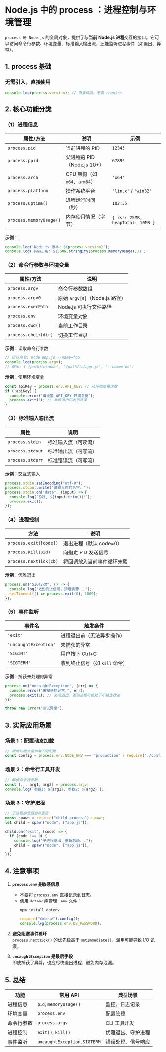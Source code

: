 # **Node.js 中的 process ：进程控制与环境管理**

`process 是 Node.js` 的全局对象，提供了与**当前 Node.js 进程**交互的接口。它可以访问命令行参数、环境变量、标准输入输出流，还能监听进程事件（如退出、异常）。

## **1. process 基础**

### **无需引入，直接使用**

```javascript
console.log(process.version); // 直接访问，无需 require
```

## **2. 核心功能分类**

### **（1）进程信息**

| 属性/方法               | 说明                          | 示例                             |
| ----------------------- | ----------------------------- | -------------------------------- |
| `process.pid`           | 当前进程的 PID                | `12345`                          |
| `process.ppid`          | 父进程的 PID（Node.js 10+）   | `67890`                          |
| `process.arch`          | CPU 架构（如 `x64`、`arm64`） | `'x64'`                          |
| `process.platform`      | 操作系统平台                  | `'linux'` / `'win32'`            |
| `process.uptime()`      | 进程运行时间（秒）            | `102.35`                         |
| `process.memoryUsage()` | 内存使用情况（字节）          | `{ rss: 25MB, heapTotal: 10MB }` |

**示例**：

```javascript
console.log(`Node.js 版本: ${process.version}`);
console.log(`内存占用: ${JSON.stringify(process.memoryUsage())}`);
```

### **（2）命令行参数与环境变量**

| 属性/方法            | 说明                           |
| -------------------- | ------------------------------ |
| `process.argv`       | 命令行参数数组                 |
| `process.argv0`      | 原始 `argv[0]`（Node.js 路径） |
| `process.execPath`   | Node.js 可执行文件路径         |
| `process.env`        | 环境变量对象                   |
| `process.cwd()`      | 当前工作目录                   |
| `process.chdir(dir)` | 切换工作目录                   |

**示例**：读取命令行参数

```javascript
// 运行命令: node app.js --name=foo
console.log(process.argv);
// 输出: ['/path/to/node', '/path/to/app.js', '--name=foo']
```

**示例**：使用环境变量

```javascript
const apiKey = process.env.API_KEY; // 从环境变量读取
if (!apiKey) {
  console.error("请设置 API_KEY 环境变量");
  process.exit(1); // 非零退出码表示错误
}
```

### **（3）标准输入输出流**

| 属性             | 说明                 |
| ---------------- | -------------------- |
| `process.stdin`  | 标准输入流（可读流） |
| `process.stdout` | 标准输出流（可写流） |
| `process.stderr` | 标准错误流（可写流） |

**示例**：交互式输入

```javascript
process.stdin.setEncoding("utf-8");
process.stdout.write("请输入你的名字: ");
process.stdin.on("data", (input) => {
  console.log(`你好, ${input.trim()}!`);
  process.exit();
});
```

### **（4）进程控制**

| 方法                   | 说明                       |
| ---------------------- | -------------------------- |
| `process.exit([code])` | 退出进程（默认 code=0）    |
| `process.kill(pid)`    | 向指定 PID 发送信号        |
| `process.nextTick(cb)` | 将回调放入当前事件循环末尾 |

**示例**：优雅退出

```javascript
process.on("SIGTERM", () => {
  console.log("收到终止信号，清理资源...");
  setTimeout(() => process.exit(0), 1000);
});
```

### **（5）事件监听**

| 事件名                | 触发条件                       |
| --------------------- | ------------------------------ |
| `'exit'`              | 进程退出前（无法异步操作）     |
| `'uncaughtException'` | 未捕获的异常                   |
| `'SIGINT'`            | 用户按下 Ctrl+C                |
| `'SIGTERM'`           | 收到终止信号（如 `kill` 命令） |

**示例**：捕获未处理的异常

```javascript
process.on("uncaughtException", (err) => {
  console.error("未捕获的异常:", err);
  process.exit(1); // 必须退出，否则进程可能处于不稳定状态
});

throw new Error("测试异常");
```

## **3. 实际应用场景**

### **场景 1：配置动态加载**

```javascript
// 根据环境变量加载不同配置
const config = process.env.NODE_ENV === "production" ? require("./config.prod") : require("./config.dev");
```

### **场景 2：命令行工具开发**

```javascript
// 解析命令行参数
const [, , arg1, arg2] = process.argv;
console.log(`参数1: ${arg1}, 参数2: ${arg2}`);
```

### **场景 3：守护进程**

```javascript
// 子进程崩溃后自动重启
const spawn = require("child_process").spawn;
let child = spawn("node", ["app.js"]);

child.on("exit", (code) => {
  if (code !== 0) {
    console.log("子进程退出，重新启动...");
    child = spawn("node", ["app.js"]);
  }
});
```

## **4. 注意事项**

1. **`process.env` 是敏感信息**

   - 不要将 `process.env` 直接记录到日志。
   - 使用 `dotenv` 库管理 `.env` 文件：
     ```bash
     npm install dotenv
     ```
     ```javascript
     require("dotenv").config();
     console.log(process.env.DB_PASSWORD);
     ```

2. **避免阻塞事件循环**  
   `process.nextTick()` 的优先级高于 `setImmediate()`，滥用可能导致 I/O 饥饿。

3. **`uncaughtException` 是最后手段**  
   即使捕获了异常，也应尽快退出进程，避免内存泄漏。

## **5. 总结**

| **功能**   | **常用 API**                   | **典型场景**       |
| ---------- | ------------------------------ | ------------------ |
| 进程信息   | `pid`, `memoryUsage()`         | 监控、日志记录     |
| 环境变量   | `process.env`                  | 配置管理           |
| 命令行参数 | `process.argv`                 | CLI 工具开发       |
| 进程控制   | `exit()`, `kill()`             | 优雅退出、守护进程 |
| 事件监听   | `uncaughtException`, `SIGTERM` | 错误处理、信号响应 |
